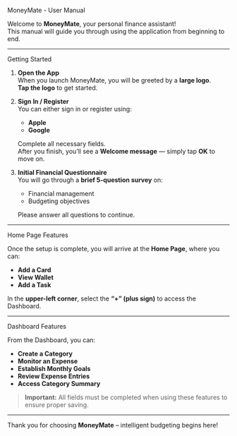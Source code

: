 MoneyMate - User Manual

Welcome to **MoneyMate**, your personal finance assistant!  
This manual will guide you through using the application from beginning to end.

---

 Getting Started

1. **Open the App**  
   When you launch MoneyMate, you will be greeted by a **large logo**.  
    **Tap the logo** to get started.

2. **Sign In / Register**  
   You can either sign in or register using:
   - **Apple**
   - **Google**

   Complete all necessary fields.  
   After you finish, you’ll see a **Welcome message** — simply tap **OK** to move on.

3. **Initial Financial Questionnaire**  
   You will go through a **brief 5-question survey** on:
   - Financial management
   - Budgeting objectives

   Please answer all questions to continue.

---

 Home Page Features

Once the setup is complete, you will arrive at the **Home Page**, where you can:
- **Add a Card**
- **View Wallet**
- **Add a Task**

In the **upper-left corner**, select the **“+” (plus sign)** to access the Dashboard.

---

Dashboard Features

From the Dashboard, you can:
-  **Create a Category**
-  **Monitor an Expense**
-  **Establish Monthly Goals**
-  **Review Expense Entries**
-  **Access Category Summary**

>  **Important:** All fields must be completed when using these features to ensure proper saving.

---

Thank you for choosing **MoneyMate** – intelligent budgeting begins here!
